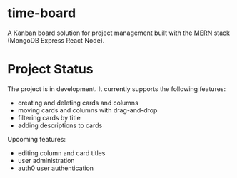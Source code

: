 # time-board

A Kanban board solution for project management built with the [MERN](https://www.mongodb.com/mern-stack) stack (MongoDB Express React Node).   

# Project Status

The project is in development. It currently supports the following features: 
* creating and deleting cards and columns
* moving cards and columns with drag-and-drop
* filtering cards by title
* adding descriptions to cards

Upcoming features:
* editing column and card titles
* user administration 
* auth0 user authentication
